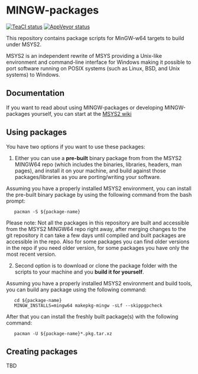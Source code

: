 MINGW-packages
==============
[![TeaCI status](https://tea-ci.org/api/badges/Alexpux/MINGW-packages/status.svg)](https://tea-ci.org/Alexpux/MINGW-packages)
[![AppVeyor status](https://ci.appveyor.com/api/projects/status/github/Alexpux/mingw-packages?branch=master&svg=true)](https://ci.appveyor.com/project/Alexpux/mingw-packages)

This repository contains package scripts for MinGW-w64 targets to build under MSYS2.

MSYS2 is an independent rewrite of MSYS providing a Unix-like environment and command-line interface for Windows making it possible to port software running on POSIX systems (such as Linux, BSD, and Unix systems) to Windows.

## Documentation
If you want to read about using MINGW-packages or developing MINGW-packages yourself, you can start at the [MSYS2 wiki](https://github.com/msys2/msys2/wiki/Creating-Packages)

## Using packages
You have two options if you want to use these packages:

1. Either you can use a **pre-built** binary package from from the MSYS2 MINGW64 repo (which includes the binaries, libraries, headers, man pages), and install it on your machine, and build against those packages/libraries as you are porting/writing your software.

 Assuming you have a properly installed MSYS2 environment, you can install the pre-built binary package by using the following command from the bash prompt:
 ```
    pacman -S ${package-name}
 ```
 Please note: Not all the packages in this repository are built and accessible from the MSYS2 MINGW64 repo right away, after merging changes to the git repository it can take a few days until compiled and built packages are accessible in the repo. Also for some packages you can find older versions in the repo if you need older version, for some packages you have only the most recent version.

2. Second option is to download or clone the package folder with the scripts to your machine and you **build it for yourself**.

 Assuming you have a properly installed MSYS2 environment and build tools, you can build any package using the following command:
 ```
    cd ${package-name}
    MINGW_INSTALLS=mingw64 makepkg-mingw -sLf --skippgpcheck
 ```
 After that you can install the freshly built package(s) with the following command:
 ```
    pacman -U ${package-name}*.pkg.tar.xz
 ```
## Creating packages
 TBD

